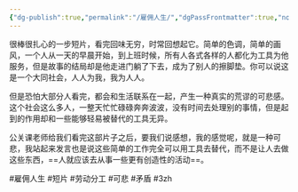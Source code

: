 ```yaml
---
{"dg-publish":true,"permalink":"/雇佣人生/","dgPassFrontmatter":true,"noteIcon":""}
---
```



很棒很扎心的一步短片，看完回味无穷，时常回想起它。简单的色调，简单的画风，一个人从一天的早晨开始，到上班时候，所有人各式各样的人都化为工具为他服务，但是故事的结局却是他走进门躺了下去，成为了别人的擦脚垫。你可以说这是一个大同社会，人人为我，我为人人。

但是恐怕大部分人看完，都会和生活联系在一起，产生一种真实的荒谬的可悲感。这个社会这么多人，一整天忙忙碌碌奔奔波波，没有时间去处理别的事情，但是起到的作用却和一些能够轻易被替代的工具无异。

公关课老师给我们看完这部片子之后，要我们说感想，我的感觉呢，就是一种可悲，我站起来发言也是说这些简单的工作完全可以用工具去替代，而不是让人去做这些东西，==人就应该去从事一些更有创造性的活动==。

#雇佣人生 #短片 #劳动分工 #可悲 #矛盾 #3zh 